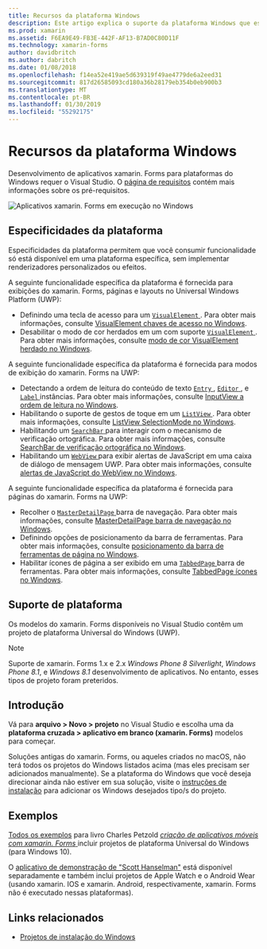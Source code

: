 ```yaml
---
title: Recursos da plataforma Windows
description: Este artigo explica o suporte da plataforma Windows que está disponível no xamarin. Forms.
ms.prod: xamarin
ms.assetid: F6EA9E49-FB3E-442F-AF13-B7AD0C80D11F
ms.technology: xamarin-forms
author: davidbritch
ms.author: dabritch
ms.date: 01/08/2018
ms.openlocfilehash: f14ea52e419ae5d639319f49ae4779de6a2eed31
ms.sourcegitcommit: 817d26585093cd180a36b28179eb354b0eb900b3
ms.translationtype: MT
ms.contentlocale: pt-BR
ms.lasthandoff: 01/30/2019
ms.locfileid: "55292175"
---
```

# <a name="windows-platform-features"></a>Recursos da plataforma Windows

Desenvolvimento de aplicativos xamarin. Forms para plataformas do Windows requer o Visual Studio. O [página de requisitos](~/get-started/installation.md) contém mais informações sobre os pré-requisitos.

![](images/allhanselman.png "Aplicativos xamarin. Forms em execução no Windows")

## <a name="platform-specifics"></a>Especificidades da plataforma

Especificidades da plataforma permitem que você consumir funcionalidade só está disponível em uma plataforma específica, sem implementar renderizadores personalizados ou efeitos.

A seguinte funcionalidade específica da plataforma é fornecida para exibições do xamarin. Forms, páginas e layouts no Universal Windows Platform (UWP):

- Definindo uma tecla de acesso para um [ `VisualElement` ](xref:Xamarin.Forms.VisualElement). Para obter mais informações, consulte [VisualElement chaves de acesso no Windows](#visualelement-accesskeys).
- Desabilitar o modo de cor herdados em um com suporte [ `VisualElement` ](xref:Xamarin.Forms.VisualElement). Para obter mais informações, consulte [modo de cor VisualElement herdado no Windows](#legacy-color-mode).

A seguinte funcionalidade específica da plataforma é fornecida para modos de exibição do xamarin. Forms na UWP:

- Detectando a ordem de leitura do conteúdo de texto [ `Entry` ](xref:Xamarin.Forms.Entry), [ `Editor` ](xref:Xamarin.Forms.Editor), e [ `Label` ](xref:Xamarin.Forms.Label) instâncias. Para obter mais informações, consulte [InputView a ordem de leitura no Windows](#inputview-readingorder).
- Habilitando o suporte de gestos de toque em um [ `ListView` ](xref:Xamarin.Forms.ListView). Para obter mais informações, consulte [ListView SelectionMode no Windows](#listview-selectionmode).
- Habilitando um [ `SearchBar` ](xref:Xamarin.Forms.SearchBar) para interagir com o mecanismo de verificação ortográfica. Para obter mais informações, consulte [SearchBar de verificação ortográfica no Windows](#searchbar-spellcheck).
- Habilitando um [ `WebView` ](xref:Xamarin.Forms.WebView) para exibir alertas de JavaScript em uma caixa de diálogo de mensagem UWP. Para obter mais informações, consulte [alertas de JavaScript do WebView no Windows](#webview-javascript-alert).

A seguinte funcionalidade específica da plataforma é fornecida para páginas do xamarin. Forms na UWP:

- Recolher o [ `MasterDetailPage` ](xref:Xamarin.Forms.MasterDetailPage) barra de navegação. Para obter mais informações, consulte [MasterDetailPage barra de navegação no Windows](#collapsable_navigation_bar).
- Definindo opções de posicionamento da barra de ferramentas. Para obter mais informações, consulte [posicionamento da barra de ferramentas de página no Windows](#toolbar_placement).
- Habilitar ícones de página a ser exibido em uma [ `TabbedPage` ](xref:Xamarin.Forms.TabbedPage) barra de ferramentas. Para obter mais informações, consulte [TabbedPage ícones no Windows](#tabbedpage-icons).

## <a name="platform-support"></a>Suporte de plataforma

Os modelos do xamarin. Forms disponíveis no Visual Studio contêm um projeto de plataforma Universal do Windows (UWP).

> [!NOTE]
> Suporte de xamarin. Forms 1.x e 2.x _Windows Phone 8 Silverlight_, _Windows Phone 8.1_, e _Windows 8.1_ desenvolvimento de aplicativos. No entanto, esses tipos de projeto foram preteridos.

## <a name="getting-started"></a>Introdução

Vá para **arquivo > Novo > projeto** no Visual Studio e escolha uma da **plataforma cruzada > aplicativo em branco (xamarin. Forms)** modelos para começar.

Soluções antigas do xamarin. Forms, ou aqueles criados no macOS, não terá todos os projetos do Windows listados acima (mas eles precisam ser adicionados manualmente). Se a plataforma do Windows que você deseja direcionar ainda não estiver em sua solução, visite o [instruções de instalação](installation/index.md) para adicionar os Windows desejados tipo/s do projeto.

## <a name="samples"></a>Exemplos

[Todos os exemplos](https://github.com/xamarin/xamarin-forms-book-preview-2) para livro Charles Petzold [ *criação de aplicativos móveis com xamarin. Forms* ](~/xamarin-forms/creating-mobile-apps-xamarin-forms/index.md) incluir projetos de plataforma Universal do Windows (para Windows 10).

O [aplicativo de demonstração de "Scott Hanselman"](https://github.com/jamesmontemagno/Hanselman.Forms) está disponível separadamente e também inclui projetos de Apple Watch e o Android Wear (usando xamarin. IOS e xamarin. Android, respectivamente, xamarin. Forms não é executado nessas plataformas).

## <a name="related-links"></a>Links relacionados

- [Projetos de instalação do Windows](~/xamarin-forms/platform/windows/installation/index.md)
